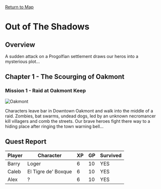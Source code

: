 [Return to Map](https://barry4356.pythonanywhere.com/aof_interactive_map?showQuests=on)

# Out of The Shadows

## Overview
A sudden attack on a Progolfian settlement draws our heros into a mysterious plot...

## Chapter 1 - The Scourging of Oakmont
### Mission 1 - Raid at Oakmont Keep
![Oakmont](../static/images/DowntownOakmont1.jpg "Oakmont")

Characters leave bar in Downtown Oakmont and walk into the middle of a raid. Zombies, bat swarms, undead dogs, led by an unknown necromancer kill villagers and comb the streets. Our brave heroes fight there way to a hiding place after ringing the town warning bell...
## Quest Report
| Player | Character | XP | GP | Survived |
| --- | --- | --- | --- | --- |
| Barry | Loger | 6 | 10 | YES | 
| Caleb | El Tigre de' Boxque | 6 | 10 | YES | 
| Alex | ? | 6 | 10 | YES | 
